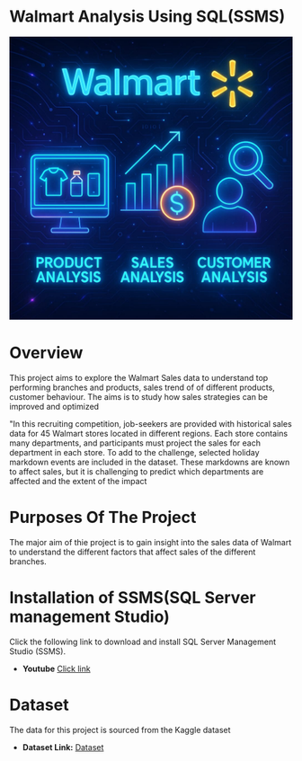 # Walmart Analysis Using SQL(SSMS)

![walmart data](https://github.com/ybalaji123/Walmart_SQL_Analysis/blob/main/walmart_image.jpg)

# Overview
This project aims to explore the Walmart Sales data to understand top performing branches and products, sales trend of of different products, customer behaviour. The aims is to study how sales strategies can be improved and optimized

"In this recruiting competition, job-seekers are provided with historical sales data for 45 Walmart stores located in different regions. Each store contains many departments, and participants must project the sales for each department in each store. To add to the challenge, selected holiday markdown events are included in the dataset. These markdowns are known to affect sales, but it is challenging to predict which departments are affected and the extent of the impact

# Purposes Of The Project
The major aim of thie project is to gain insight into the sales data of Walmart to understand the different factors that affect sales of the different branches.

# Installation of SSMS(SQL Server management Studio)
Click the following link to download and install SQL Server Management Studio (SSMS).
- **Youtube** [Click link](https://www.youtube.com/watch?v=iaUXjTL_F9U)

# Dataset
The data for this project is sourced from the Kaggle dataset

- **Dataset Link:** [Dataset](https://github.com/ybalaji123/Walmart_SQL_Analysis/blob/main/WalmartSalesData.csv.csv)
